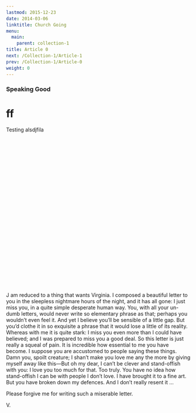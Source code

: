 ```yaml
---
lastmod: 2015-12-23
date: 2014-03-06
linktitle: Church Going
menu:
  main:
    parent: collection-1
title: Article 0
next: /Collection-1/Article-1
prev: /Collection-1/Article-0
weight: 0
---
```


### Speaking Good

# ff

Testing alsdjfila

<img onload="fadeIn(this)" src="/images/Untitled-1.jpg" alt="..." title="..." style="opacity:0;">

<span class="big-letter-taller">J</span> am reduced to a thing that wants Virginia. I composed a beautiful letter to you in the sleepless nightmare hours of the night, and it has all gone: I just miss you, in a quite simple desperate human way. You, with all your un-dumb letters, would never write so elementary phrase as that; perhaps you wouldn’t even feel it. And yet I believe you’ll be sensible of a little gap. But you’d clothe it in so exquisite a phrase that it would lose a little of its reality. Whereas with me it is quite stark: I miss you even more than I could have believed; and I was prepared to miss you a good deal. So this letter is just really a squeal of pain. It is incredible how essential to me you have become. I suppose you are accustomed to people saying these things. Damn you, spoilt creature; I shan’t make you love me any the more by giving myself away like this—But oh my dear, I can’t be clever and stand-offish with you: I love you too much for that. Too truly. You have no idea how stand-offish I can be with people I don’t love. I have brought it to a fine art. But you have broken down my defences. And I don’t really resent it …

Please forgive me for writing such a miserable letter.

V.


